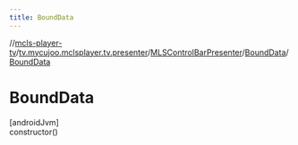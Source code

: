 ```yaml
---
title: BoundData
---
```

//[mcls-player-tv](../../../../index.html)/[tv.mycujoo.mclsplayer.tv.presenter](../../index.html)/[MLSControlBarPresenter](../index.html)/[BoundData](index.html)/[BoundData](-bound-data.html)



# BoundData



[androidJvm]\
constructor()




